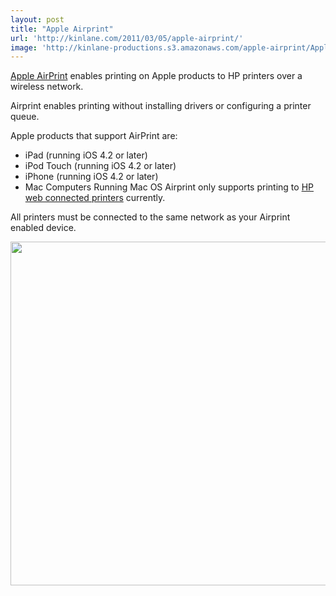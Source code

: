 ```yaml
---
layout: post
title: "Apple Airprint"
url: 'http://kinlane.com/2011/03/05/apple-airprint/'
image: 'http://kinlane-productions.s3.amazonaws.com/apple-airprint/Apple-Airprint-Overview.png'
---
```


[Apple AirPrint][1] enables printing on Apple products to HP printers over a wireless network.

Airprint enables printing without installing drivers or configuring a printer queue.

Apple products that support AirPrint are:

  * iPad (running iOS 4.2 or later)
  * iPod Touch (running iOS 4.2 or later)
  * iPhone (running iOS 4.2 or later)
  * Mac Computers Running Mac OS
Airprint only supports printing to [HP web connected printers][2] currently.

All printers must be connected to the same network as your Airprint enabled device.

[<img class="aligncenter" src="http://kinlane-productions.s3.amazonaws.com/apple-airprint/Apple-Airprint-Overview.png" alt="" width="550" />][3]

   [1]: http://support.apple.com/kb/ht4356 (Apple Airprint)
   [2]: http://h30495.www3.hp.com/about/printers (HP Web Connected Printers)
   [3]: http://kinlane-productions.s3.amazonaws.com/apple-airprint/Apple-Airprint-Overview.pn
